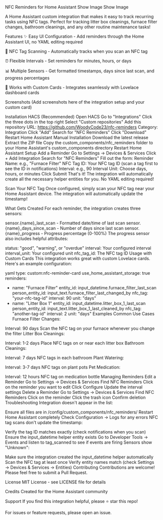 NFC Reminders for Home Assistant
Show Image
Show Image

A Home Assistant custom integration that makes it easy to track recurring tasks using NFC tags. Perfect for tracking litter box cleanings, furnace filter changes, bathroom cleanings, and any other routine maintenance tasks!

Features
✨ Easy UI Configuration - Add reminders through the Home Assistant UI, no YAML editing required

📱 NFC Tag Scanning - Automatically tracks when you scan an NFC tag

⏰ Flexible Intervals - Set reminders for minutes, hours, or days

📊 Multiple Sensors - Get formatted timestamps, days since last scan, and progress percentages

🎨 Works with Custom Cards - Integrates seamlessly with Lovelace dashboard cards

Screenshots
(Add screenshots here of the integration setup and your custom card)

Installation
HACS (Recommended)
Open HACS
Go to "Integrations"
Click the three dots in the top right
Select "Custom repositories"
Add this repository URL: https://github.com/WoodyCode23/nfc-reminders
Category: Integration
Click "Add"
Search for "NFC Reminders"
Click "Download"
Restart Home Assistant
Manual Installation
Download the latest release
Extract the ZIP file
Copy the custom_components/nfc_reminders folder to your Home Assistant's custom_components directory
Restart Home Assistant
Setup
Add a Reminder
Go to Settings → Devices & Services
Click + Add Integration
Search for "NFC Reminders"
Fill out the form:
Reminder Name: e.g., "Furnace Filter"
NFC Tag ID: Your NFC tag ID (scan a tag first to see the ID in notifications)
Interval: e.g., 90
Interval Unit: Choose days, hours, or minutes
Click Submit
That's it! The integration will automatically create all the necessary helper entities for you. No YAML editing required!

Scan Your NFC Tag
Once configured, simply scan your NFC tag near your Home Assistant device. The integration will automatically update the timestamp!

What Gets Created
For each reminder, the integration creates three sensors:

sensor.{name}_last_scan - Formatted date/time of last scan
sensor.{name}_days_since_scan - Number of days since last scan
sensor.{name}_progress - Progress percentage (0-100%)
The progress sensor also includes helpful attributes:

status: "good", "warning", or "overdue"
interval: Your configured interval
interval_unit: Your configured unit
nfc_tag_id: The NFC tag ID
Usage with Custom Cards
This integration works great with custom Lovelace cards. Here's an example configuration:

yaml
type: custom:nfc-reminder-card
use_home_assistant_storage: true
reminders:
  - name: "Furnace Filter"
    entity_id: input_datetime.furnace_filter_last_scan
    person_entity_id: input_text.furnace_filter_last_changed_by
    nfc_tag: "your-nfc-tag-id"
    interval: 90
    unit: "days"
  - name: "Litter Box 1"
    entity_id: input_datetime.litter_box_1_last_scan
    person_entity_id: input_text.litter_box_1_last_cleaned_by
    nfc_tag: "another-tag-id"
    interval: 2
    unit: "days"
Examples
Common Use Cases
Furnace Filter Changes:

Interval: 90 days
Scan the NFC tag on your furnace whenever you change the filter
Litter Box Cleanings:

Interval: 1-2 days
Place NFC tags on or near each litter box
Bathroom Cleanings:

Interval: 7 days
NFC tags in each bathroom
Plant Watering:

Interval: 3-7 days
NFC tags on plant pots
Pet Medication:

Interval: 12 hours
NFC tag on medication bottle
Managing Reminders
Edit a Reminder
Go to Settings → Devices & Services
Find NFC Reminders
Click on the reminder you want to edit
Click Configure
Update the interval settings
Delete a Reminder
Go to Settings → Devices & Services
Find NFC Reminders
Click on the reminder
Click the trash icon
Confirm deletion
Troubleshooting
Integration doesn't appear in the list:

Ensure all files are in /config/custom_components/nfc_reminders/
Restart Home Assistant completely
Check Configuration → Logs for any errors
NFC tag scans don't update the timestamp:

Verify the tag ID matches exactly (check notifications when you scan)
Ensure the input_datetime helper entity exists
Go to Developer Tools → Events and listen to tag_scanned to see if events are firing
Sensors show "Unknown":

Make sure the integration created the input_datetime helper automatically
Scan the NFC tag at least once
Verify entity names match (check Settings → Devices & Services → Entities)
Contributing
Contributions are welcome! Please feel free to submit a Pull Request.

License
MIT License - see LICENSE file for details

Credits
Created for the Home Assistant community

Support
If you find this integration helpful, please ⭐ star this repo!

For issues or feature requests, please open an issue.

